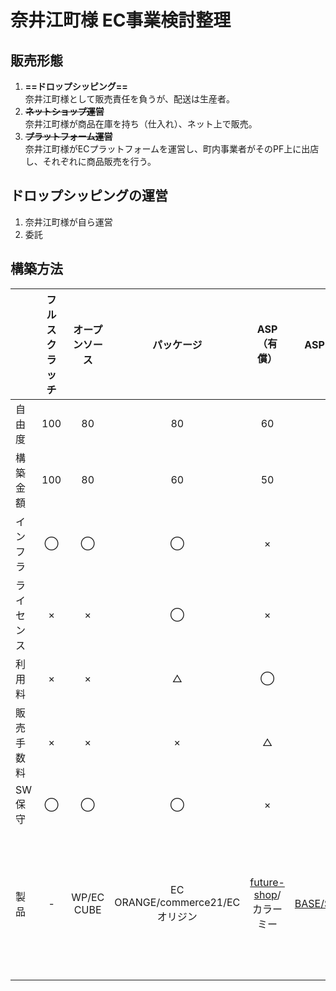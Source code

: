 # 奈井江町様 EC事業検討整理

## 販売形態
1. **==ドロップシッピング==**  
奈井江町様として販売責任を負うが、配送は生産者。
3. **~~ネットショップ運営~~**  
奈井江町様が商品在庫を持ち（仕入れ）、ネット上で販売。
3. **~~プラットフォーム運営~~**  
奈井江町様がECプラットフォームを運営し、町内事業者がそのPF上に出店し、それぞれに商品販売を行う。

## ドロップシッピングの運営
1. 奈井江町様が自ら運営
2. 委託

## 構築方法
| 　 | フルスクラッチ | オープンソース | パッケージ | ASP（有償） | ASP（無償） | モール出店 |
|:--------|:--------:|:--------:|:--------:|:--------:|:--------:|:--------:|
| 自由度 | 100 | 80 | 80 | 60 | 30 | 10 | 
| 構築金額 | 100 | 80 | 60 | 50 | 30 | - |
| インフラ | ◯ | ◯ | ◯ | × | × | × |
| ライセンス | × | × | ◯ | × | × | × |
| 利用料 | × | × | △ | ◯ | × | ◯ |
| 販売手数料 | × | × | × | △ | ◯ | ◯ |
| SW保守 | ◯ | ◯ | ◯ | × | × | × |
| 製品 | - | WP/EC CUBE | EC ORANGE/commerce21/EC オリジン | [future-shop](https://www.future-shop.jp/campaign/lig-20190326-2/?utm_source=Facebook&utm_medium=cpm&utm_campaign=%5BBLAM%5DRetargeting_001)/カラーミー | [BASE/STORES.jp](https://www.ecbeing.net/contents/detail/230) | 楽天／Y!ショッピング |

